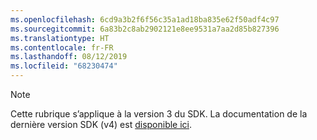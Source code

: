 ```yaml
---
ms.openlocfilehash: 6cd9a3b2f6f56c35a1ad18ba835e62f50adf4c97
ms.sourcegitcommit: 6a83b2c8ab2902121e8ee9531a7aa2d85b827396
ms.translationtype: HT
ms.contentlocale: fr-FR
ms.lasthandoff: 08/12/2019
ms.locfileid: "68230474"
---
```

> [!NOTE]  
> Cette rubrique s’applique à la version 3 du SDK. La documentation de la dernière version SDK (v4) est [disponible ici](https://docs.microsoft.com/azure/bot-service/?view=azure-bot-service-4.0). 
